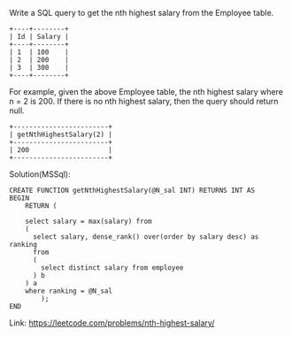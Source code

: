 Write a SQL query to get the nth highest salary from the Employee table.

```
+----+--------+
| Id | Salary |
+----+--------+
| 1  | 100    |
| 2  | 200    |
| 3  | 300    |
+----+--------+
```
For example, given the above Employee table, the nth highest salary where n = 2 is 200. If there is no nth highest salary, then the query should return null.
```
+------------------------+
| getNthHighestSalary(2) |
+------------------------+
| 200                    |
+------------------------+
```

Solution(MSSql):
```
CREATE FUNCTION getNthHighestSalary(@N_sal INT) RETURNS INT AS
BEGIN
    RETURN (
    
    select salary = max(salary) from
    (
      select salary, dense_rank() over(order by salary desc) as ranking
      from
      (
        select distinct salary from employee
      ) b
    ) a
    where ranking = @N_sal
        );
END
```

Link: https://leetcode.com/problems/nth-highest-salary/
